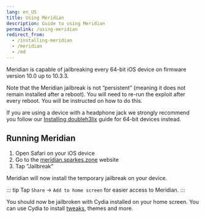 ```yaml
---
lang: en_US
title: Using Meridian
description: Guide to using Meridian
permalink: /using-meridian
redirect_from:
  - /installing-meridian
  - /meridian
  - /md
---
```


Meridian is capable of jailbreaking every 64-bit iOS device on firmware version 10.0 up to 10.3.3.

Note that the Meridian jailbreak is not “persistent” (meaning it does not remain installed after a reboot). You will need to re-run the exploit after every reboot. You will be instructed on how to do this.

If you are using a device with a headphone jack we strongly recommend you follow our [Installing doubleh3lix](/installing-doubleh3lix) guide for 64-bit devices instead.

## Running Meridian

1. Open Safari on your iOS device
1. Go to the [meridian.sparkes.zone](https://meridian.sparkes.zone/) website
1. Tap "Jailbreak"

Meridian will now install the temporary jailbreak on your device.

::: tip
Tap `Share` -> `Add to home screen` for easier access to Meridian.
:::

You should now be jailbroken with Cydia installed on your home screen. You can use Cydia to install [tweaks](/faq/#what-are-tweaks), themes and more.
